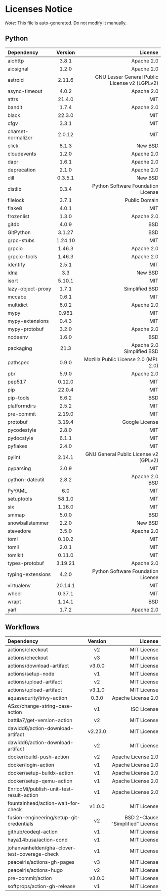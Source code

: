 # Licenses Notice
*Note*: This file is auto-generated. Do not modify it manually.
## Python
| Dependency | Version | License |
|:-----------|:-------:|--------:|
|aiohttp|3.8.1|Apache 2.0|
|aiosignal|1.2.0|Apache 2.0|
|astroid|2.11.6|GNU Lesser General Public License v2 (LGPLv2)|
|async-timeout|4.0.2|Apache 2.0|
|attrs|21.4.0|MIT|
|bandit|1.7.4|Apache 2.0|
|black|22.3.0|MIT|
|cfgv|3.3.1|MIT|
|charset-normalizer|2.0.12|MIT|
|click|8.1.3|New BSD|
|cloudevents|1.2.0|Apache 2.0|
|dapr|1.6.1|Apache 2.0|
|deprecation|2.1.0|Apache 2.0|
|dill|0.3.5.1|New BSD|
|distlib|0.3.4|Python Software Foundation License|
|filelock|3.7.1|Public Domain|
|flake8|4.0.1|MIT|
|frozenlist|1.3.0|Apache 2.0|
|gitdb|4.0.9|BSD|
|GitPython|3.1.27|BSD|
|grpc-stubs|1.24.10|MIT|
|grpcio|1.46.3|Apache 2.0|
|grpcio-tools|1.46.3|Apache 2.0|
|identify|2.5.1|MIT|
|idna|3.3|New BSD|
|isort|5.10.1|MIT|
|lazy-object-proxy|1.7.1|Simplified BSD|
|mccabe|0.6.1|MIT|
|multidict|6.0.2|Apache 2.0|
|mypy|0.961|MIT|
|mypy-extensions|0.4.3|MIT|
|mypy-protobuf|3.2.0|Apache 2.0|
|nodeenv|1.6.0|BSD|
|packaging|21.3|Apache 2.0<br/>Simplified BSD|
|pathspec|0.9.0|Mozilla Public License 2.0 (MPL 2.0)|
|pbr|5.9.0|Apache 2.0|
|pep517|0.12.0|MIT|
|pip|22.0.4|MIT|
|pip-tools|6.6.2|BSD|
|platformdirs|2.5.2|MIT|
|pre-commit|2.19.0|MIT|
|protobuf|3.19.4|Google License|
|pycodestyle|2.8.0|MIT|
|pydocstyle|6.1.1|MIT|
|pyflakes|2.4.0|MIT|
|pylint|2.14.1|GNU General Public License v2 (GPLv2)|
|pyparsing|3.0.9|MIT|
|python-dateutil|2.8.2|Apache 2.0<br/>BSD|
|PyYAML|6.0|MIT|
|setuptools|58.1.0|MIT|
|six|1.16.0|MIT|
|smmap|5.0.0|BSD|
|snowballstemmer|2.2.0|New BSD|
|stevedore|3.5.0|Apache 2.0|
|toml|0.10.2|MIT|
|tomli|2.0.1|MIT|
|tomlkit|0.11.0|MIT|
|types-protobuf|3.19.21|Apache 2.0|
|typing-extensions|4.2.0|Python Software Foundation License|
|virtualenv|20.14.1|MIT|
|wheel|0.37.1|MIT|
|wrapt|1.14.1|BSD|
|yarl|1.7.2|Apache 2.0|
## Workflows
| Dependency | Version | License |
|:-----------|:-------:|--------:|
|actions/checkout|v2|MIT License|
|actions/checkout|v3|MIT License|
|actions/download-artifact|v3.0.0|MIT License|
|actions/setup-node|v1|MIT License|
|actions/upload-artifact|v2|MIT License|
|actions/upload-artifact|v3.1.0|MIT License|
|aquasecurity/trivy-action|0.3.0|Apache License 2.0|
|ASzc/change-string-case-action|v1|ISC License|
|battila7/get-version-action|v2|MIT License|
|dawidd6/action-download-artifact|v2.23.0|MIT License|
|dawidd6/action-download-artifact|v2|MIT License|
|docker/build-push-action|v2|Apache License 2.0|
|docker/login-action|v1|Apache License 2.0|
|docker/setup-buildx-action|v1|Apache License 2.0|
|docker/setup-qemu-action|v1|Apache License 2.0|
|EnricoMi/publish-unit-test-result-action|v1|Apache License 2.0|
|fountainhead/action-wait-for-check|v1.0.0|MIT License|
|fusion-engineering/setup-git-credentials|v2|BSD 2-Clause "Simplified" License|
|github/codeql-action|v1|MIT License|
|haya14busa/action-cond|v1|MIT License|
|johanvanhelden/gha-clover-test-coverage-check|v1|MIT License|
|peaceiris/actions-gh-pages|v3|MIT License|
|peaceiris/actions-hugo|v2|MIT License|
|pre-commit/action|v3.0.0|MIT License|
|softprops/action-gh-release|v1|MIT License|
